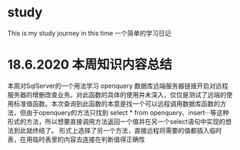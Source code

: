 # study
This is my study journey in this time 
一个简单的学习日记

# 18.6.2020 本周知识内容总结
本周对SqlServer的一个用法学习 openquery 数据库远端服务器链接开启对远程服务器的增删改查业务。对此函数的具体的使用并未深入，仅仅是测试了远端的使用标准值函数。本次查询到此函数的本意是找一个可以远程调用数据库函数的方法，但由于openquery的方法只找到 select * from openquery、insert···等这种形式的方法，所以想要直接调用方法返回一个值并在另一个select语句中实现的想法到此就终结了。
形式上选择了另一个方法，直接远程将需要的值都插入临时表，在用临时表里的内容去连接在判断值得正确性

